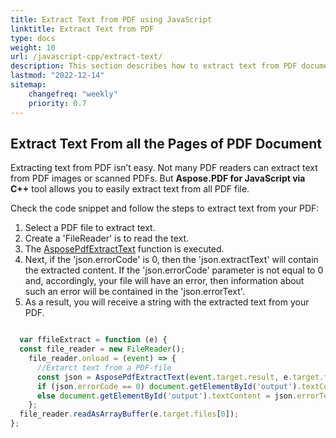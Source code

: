 ```yaml
---
title: Extract Text from PDF using JavaScript
linktitle: Extract Text from PDF
type: docs
weight: 10
url: /javascript-cpp/extract-text/
description: This section describes how to extract text from PDF document using JavaScript toolkit.
lastmod: "2022-12-14"
sitemap:
    changefreq: "weekly"
    priority: 0.7
---
```


## Extract Text From all the Pages of PDF Document

Extracting text from PDF isn’t easy. Not many PDF readers can extract text from PDF images or scanned PDFs. But **Aspose.PDF for JavaScript via C++** tool allows you to easily extract text from all PDF file. 

Check the code snippet  and follow the steps to extract text from your PDF:

1. Select a PDF file to extract text.
1. Create a 'FileReader' is to read the text.
1. The [AsposePdfExtractText](https://reference.aspose.com/pdf/javascript-cpp/core/asposepdfextracttext/) function is executed.
1. Next, if the 'json.errorCode' is 0, then the 'json.extractText' will contain the extracted content. If the 'json.errorCode' parameter is not equal to 0 and, accordingly, your file will have an error, then information about such an error will be contained in the 'json.errorText'. 
1. As a result, you will receive a string with the extracted text from your PDF.

```js

  var ffileExtract = function (e) {
  const file_reader = new FileReader();
    file_reader.onload = (event) => {
      //Extarct text from a PDF-file
      const json = AsposePdfExtractText(event.target.result, e.target.files[0].name);
      if (json.errorCode == 0) document.getElementById('output').textContent = json.extractText;
      else document.getElementById('output').textContent = json.errorText;
    };
  file_reader.readAsArrayBuffer(e.target.files[0]);
};
```